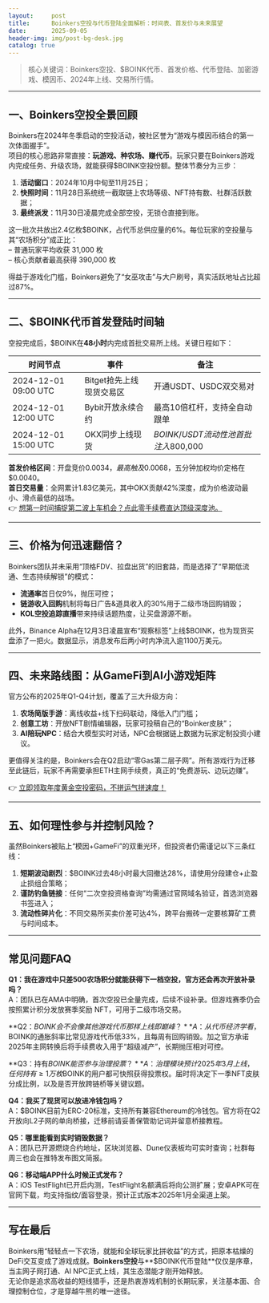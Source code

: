 ```yaml
---
layout:     post
title:      Boinkers空投与代币登陆全面解析：时间表、首发价与未来展望
date:       2025-09-05
header-img: img/post-bg-desk.jpg
catalog: true
---
```


> 核心关键词：Boinkers空投、$BOINK代币、首发价格、代币登陆、加密游戏、模因币、2024年上线、交易所行情。

---

## 一、Boinkers空投全景回顾

Boinkers在2024年冬季启动的空投活动，被社区誉为“游戏与模因币结合的第一次体面握手”。  
项目的核心思路非常直接：**玩游戏、种农场、赚代币**。玩家只要在Boinkers游戏内完成任务、升级农场，就能获得$BOINK空投份额。整体节奏分为三步：

1. **活动窗口**：2024年10月中旬至11月25日；  
2. **快照时间**：11月28日系统统一截取链上农场等级、NFT持有数、社群活跃数据；  
3. **最终派发**：11月30日凌晨完成全部空投，无锁仓直接到账。

这一批次共放出2.4亿枚$BOINK，占代币总供应量的6%。每位玩家的空投量与其“农场积分”成正比：  
– 普通玩家平均收获 31,000 枚  
– 核心贡献者最高获得 390,000 枚  

得益于游戏化门槛，Boinkers避免了“女巫攻击”与大户刷号，真实活跃地址占比超过87%。

---

## 二、$BOINK代币首发登陆时间轴

空投完成后，$BOINK在**48小时**内完成首批交易所上线。关键日程如下：

| 时间节点 | 事件 | 备注 |
|---|---|---|
| 2024-12-01 09:00 UTC | Bitget抢先上线现货交易区 | 开通USDT、USDC双交易对 |
| 2024-12-01 12:00 UTC | Bybit开放永续合约 | 最高10倍杠杆，支持全自动跟单 |
| 2024-12-01 15:00 UTC | OKX同步上线现货 | $BOINK/USDT流动性池首批注入$800,000 |

**首发价格区间**：开盘竞价$0.0034，最高触及$0.0068，五分钟加权均价定格在$0.0040。  
**首日交易量**：全网累计1.83亿美元，其中OKX贡献42%深度，成为价格波动最小、滑点最低的战场。  
👉 [想第一时间捕捉第二波上车机会？点此零手续费直达顶级深度池。](https://okxdog.com/)

---

## 三、价格为何迅速翻倍？

Boinkers团队并未采用“顶格FDV、拉盘出货”的旧套路，而是选择了“早期低流通、生态持续解锁”的模式：

- **流通率**首日仅9%，抛压可控；  
- **链游收入回购**机制将每日广告&道具收入的30%用于二级市场回购销毁；  
- **KOL空投追踪直播**带来持续话题热度，让买盘源源不断。  

此外，Binance Alpha在12月3日凌晨宣布“观察标签”上线$BOINK，也为现货买盘添了一把火。数据显示，消息发布后两小时内净流入逾1100万美元。

---

## 四、未来路线图：从GameFi到AI小游戏矩阵

官方公布的2025年Q1-Q4计划，覆盖了三大升级方向：

1. **农场简版手游**：离线收益+线下扫码联动，降低入门门槛；  
2. **创意工坊**：开放NFT剧情编辑器，玩家可投稿自己的“Boinker皮肤”；  
3. **AI陪玩NPC**：结合大模型实时对话，NPC会根据链上数据为玩家定制投资小建议。

更值得关注的是，Boinkers会在Q2启动“零Gas第二层子网”。所有游戏行为迁移至此链后，玩家不再需要承担ETH主网手续费，真正的“免费游玩、边玩边赚”。  

👉 [立即领取年度黄金空投密码，不拼运气拼速度！](https://okxdog.com/)

---

## 五、如何理性参与并控制风险？

虽然Boinkers被贴上“模因+GameFi”的双重光环，但投资者仍需谨记以下三条红线：

1. **短期波动剧烈**：$BOINK过去48小时最大回撤达28%，请使用分段建仓+止盈止损组合策略；  
2. **谨防钓鱼链接**：任何“二次空投资格查询”均需通过官网域名验证，首选浏览器书签进入；  
3. **流动性碎片化**：不同交易所买卖价差可达4%，跨平台搬砖一定要核算矿工费与时间成本。

---

## 常见问题FAQ

**Q1：我在游戏中只差500农场积分就能获得下一档空投，官方还会再次开放补录吗？**  
A：团队已在AMA中明确，首次空投已全量完成，后续不设补录。但游戏赛季仍会按照累计积分发放赛季奖励 NFT，可用于二级市场交易。

**Q2：$BOINK会不会像其他游戏代币那样上线即巅峰？**  
A：从代币经济学看，$BOINK的通胀斜率比常见游戏代币低33%，且每周有回购销毁。加之官方承诺2025年主网转换后将手续费收入用于“超级减产”，长期抛压相对可控。

**Q3：持有$BOINK能否参与治理投票？**  
A：治理模块预计2025年3月上线，任何持有≥1万枚$BOINK的用户都可快照获得投票权。届时将决定下一季NFT皮肤分成比例，以及是否开放跨链桥等关键议题。

**Q4：我买了现货可以放进冷钱包吗？**  
A：$BOINK目前为ERC-20标准，支持所有兼容Ethereum的冷钱包。官方将在Q2开放向L2子网的单向桥接，迁移前请妥善保管助记词并留意桥接教程。

**Q5：哪里能看到实时销毁数据？**  
A：团队已开源燃烧合约地址，区块浏览器、Dune仪表板均可实时查询；社群每周三也会在推特发布图文简报。

**Q6：移动端APP什么时候正式发布？**  
A：iOS TestFlight已开启内测，TestFlight名额满后将向公测扩展；安卓APK可在官网下载，均支持指纹/面容登录，预计正式版本2025年1月全渠道上架。

---

## 写在最后

Boinkers用“轻轻点一下农场，就能和全球玩家比拼收益”的方式，把原本枯燥的DeFi交互变成了游戏成就。**Boinkers空投**与**$BOINK代币登陆**仅仅是序章，当主网子网打通、AI NPC正式上线，其生态潜能才刚开始释放。  
无论你是追求高收益的短线猎手，还是热衷游戏机制的长期玩家，关注基本面、合理控制仓位，才是穿越牛熊的唯一途径。